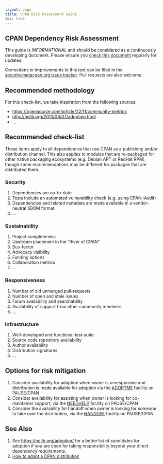 ```yaml
---
layout: page
title: CPAN Risk Assessment Guide
toc: true
---
```


## CPAN Dependency Risk Assessment

This guide is *INFORMATIONAL* and should be considered as a continuously developing document. Please ensure you [check this document](https://security.metacpan.org/docs/risk-assessment-guide.md) regularly for updates.

Corrections or improvements to this text can be filed in the [security.metacpan.org issue tracker](https://github.com/CPAN-Security/security.metacpan.org/issues). Pull requests are also welcome.


## Recommended methodology

For this check-list, we take inspiration from the following sources.

* https://opensource.com/article/22/11/community-metrics
* http://neilb.org/2013/08/07/adoptme.html
* …


## Recommended check-list

These items apply to all dependencies that use CPAN as a publishing and/or distribution channel. This also applies to modules that are re-packaged for other native packaging ecosystems (e.g. Debian APT or RedHat RPM), though some recommendations may be different for packages that are distributed there.

### Security

1. Dependencies are up-to-date
2. Tests include an automated vulnerability check (e.g. using CPAN::Audit)
3. Dependencies and related metadata are made available in a vendor-neutral SBOM format
4. …


### Sustainability

1. Project completeness
2. Upstream placement in the "River of CPAN"
3. Bus-factor
4. Advocacy visibility
5. Funding options
6. Collaboration metrics
7. …

### Responsiveness

1. Number of old unmerged pull-requests
2. Number of open and stale issues
3. Forum availability and searchability
4. Availability of support from other community members
5. …

### Infrastructure

1. Well-developed and functional test-suite
2. Source code repository availability
3. Author availability
4. Distribution signatures
5. …


## Options for risk mitigation

1. Consider availability for adoption when owner is unresponsive and distribution is made available for adoption via the [ADOPTME](https://metacpan.org/author/ADOPTME) facility on PAUSE/CPAN
2. Consider availability for assisting when owner is looking for co-maintainer support, via the [NEEDHELP](https://metacpan.org/author/NEEDHELP) facility on PAUSE/CPAN
3. Consider the availability for handoff when owner is looking for someone to take over the distribution, via the [HANDOFF](https://metacpan.org/author/HANDOFF) facility on PAUSE/CPAN


## See Also

1. See https://neilb.org/adoption/ for a better list of candidates for adoption
if you are open for taking responsibility beyond your direct dependency requirements.
2. [How to adopt a CPAN distribution](https://metacpan.org/about/faq#howtoadoptadistribution)
